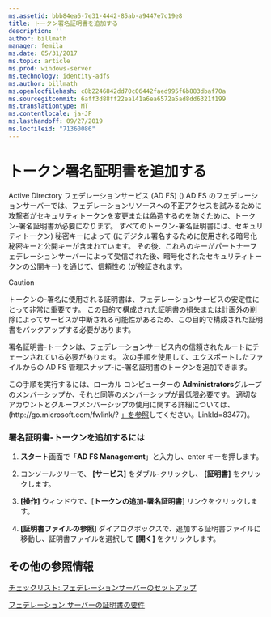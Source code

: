 ```yaml
---
ms.assetid: bbb84ea6-7e31-4442-85ab-a9447e7c19e8
title: トークン署名証明書を追加する
description: ''
author: billmath
manager: femila
ms.date: 05/31/2017
ms.topic: article
ms.prod: windows-server
ms.technology: identity-adfs
ms.author: billmath
ms.openlocfilehash: c8b2246842dd70c06442faed995f6b883dbaf70a
ms.sourcegitcommit: 6aff3d88ff22ea141a6ea6572a5ad8dd6321f199
ms.translationtype: MT
ms.contentlocale: ja-JP
ms.lasthandoff: 09/27/2019
ms.locfileid: "71360086"
---
```

# <a name="add-a-token-signing-certificate"></a>トークン署名証明書を追加する


Active Directory フェデレーションサービス (AD FS) \(\) AD FS のフェデレーションサーバーでは、フェデレーションリソースへの不正アクセスを試みるために攻撃者がセキュリティトークンを変更または偽造するのを防ぐために、トークン\-署名証明書が必要になります。 すべてのトークン\-署名証明書には、セキュリティトークン\) 秘密キーによって \(にデジタル署名するために使用される暗号化秘密キーと公開キーが含まれています。 その後、これらのキーがパートナーフェデレーションサーバーによって受信された後、暗号化されたセキュリティトークンの公開キー\) を通じて、信頼性の \(が検証されます。  
  
> [!CAUTION]  
> トークンの\-署名に使用される証明書は、フェデレーションサービスの安定性にとって非常に重要です。 この目的で構成された証明書の損失または計画外の削除によってサービスが中断される可能性があるため、この目的で構成された証明書をバックアップする必要があります。  
  
署名証明書\-トークンは、フェデレーションサービス内の信頼されたルートにチェーンされている必要があります。 次の手順を使用して、エクスポートしたファイルからの AD FS 管理スナップ\-に\-署名証明書のトークンを追加できます。  
  
この手順を実行するには、ローカル コンピューターの **Administrators**グループのメンバーシップか、それと同等のメンバーシップが最低限必要です。  適切なアカウントとグループメンバーシップの使用に関する詳細については、\(http:\/\/go.microsoft.com\/fwlink\/? [」を参照](https://go.microsoft.com/fwlink/?LinkId=83477)してください。LinkId\=83477\)。   
  
### <a name="to-add-a-token-signing-certificate"></a>署名証明書\-トークンを追加するには  
  
1.  **スタート**画面で「**AD FS Management**」と入力し、enter キーを押します。  
  
2.  コンソールツリーで、 **[サービス]** をダブル\-クリックし、 **[証明書]** をクリックします。  
  
3.  **[操作]** ウィンドウで、[**トークンの追加\-署名証明書**] リンクをクリックします。  
  
4.  **[証明書ファイルの参照]** ダイアログボックスで、追加する証明書ファイルに移動し、証明書ファイルを選択して **[開く]** をクリックします。  
  
## <a name="additional-references"></a>その他の参照情報  
[チェックリスト: フェデレーションサーバーのセットアップ](Checklist--Setting-Up-a-Federation-Server.md)  
  
[フェデレーション サーバーの証明書の要件](https://technet.microsoft.com/library/dd807040.aspx)  
  

